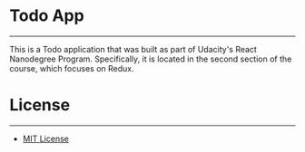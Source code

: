 # Todo App
___

This is a Todo application that was built as part of Udacity's React Nanodegree Program.  Specifically, it is located in the second section of the course, which focuses on Redux.

# License
___

* [MIT License](LICENSE.txt)
